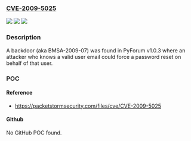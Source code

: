 ### [CVE-2009-5025](https://cve.mitre.org/cgi-bin/cvename.cgi?name=CVE-2009-5025)
![](https://img.shields.io/static/v1?label=Product&message=PyForum&color=blue)
![](https://img.shields.io/static/v1?label=Version&message=n%2Fa&color=blue)
![](https://img.shields.io/static/v1?label=Vulnerability&message=Other&color=brighgreen)

### Description

A backdoor (aka BMSA-2009-07) was found in PyForum v1.0.3 where an attacker who knows a valid user email could force a password reset on behalf of that user.

### POC

#### Reference
- https://packetstormsecurity.com/files/cve/CVE-2009-5025

#### Github
No GitHub POC found.

